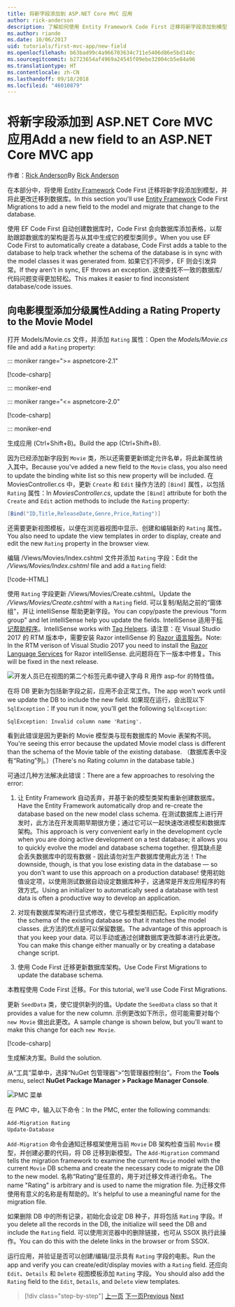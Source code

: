 ```yaml
---
title: 将新字段添加到 ASP.NET Core MVC 应用
author: rick-anderson
description: 了解如何使用 Entity Framework Code First 迁移将新字段添加到模型，并将此更改迁移到数据库。
ms.author: riande
ms.date: 10/06/2017
uid: tutorials/first-mvc-app/new-field
ms.openlocfilehash: b63bad99c4a966703634c711e5406d86e5bd140c
ms.sourcegitcommit: b2723654af4969a24545f09ebe32004cb5e84a96
ms.translationtype: HT
ms.contentlocale: zh-CN
ms.lasthandoff: 09/18/2018
ms.locfileid: "46010879"
---
```

# <a name="add-a-new-field-to-an-aspnet-core-mvc-app"></a><span data-ttu-id="74a10-103">将新字段添加到 ASP.NET Core MVC 应用</span><span class="sxs-lookup"><span data-stu-id="74a10-103">Add a new field to an ASP.NET Core MVC app</span></span>

<span data-ttu-id="74a10-104">作者：[Rick Anderson](https://twitter.com/RickAndMSFT)</span><span class="sxs-lookup"><span data-stu-id="74a10-104">By [Rick Anderson](https://twitter.com/RickAndMSFT)</span></span>

<span data-ttu-id="74a10-105">在本部分中，将使用 [Entity Framework](https://docs.microsoft.com/ef/core/get-started/aspnetcore/new-db) Code First 迁移将新字段添加到模型，并将此更改迁移到数据库。</span><span class="sxs-lookup"><span data-stu-id="74a10-105">In this section you'll use [Entity Framework](https://docs.microsoft.com/ef/core/get-started/aspnetcore/new-db) Code First Migrations to add a new field to the model and migrate that change to the database.</span></span>

<span data-ttu-id="74a10-106">使用 EF Code First 自动创建数据库时，Code First 会向数据库添加表格，以帮助跟踪数据库的架构是否与从其中生成它的模型类同步。</span><span class="sxs-lookup"><span data-stu-id="74a10-106">When you use EF Code First to automatically create a database, Code First adds a table to the database to help track whether the schema of the database is in sync with the model classes it was generated from.</span></span> <span data-ttu-id="74a10-107">如果它们不同步，EF 则会引发异常。</span><span class="sxs-lookup"><span data-stu-id="74a10-107">If they aren't in sync, EF throws an exception.</span></span> <span data-ttu-id="74a10-108">这使查找不一致的数据库/代码问题变得更加轻松。</span><span class="sxs-lookup"><span data-stu-id="74a10-108">This makes it easier to find inconsistent database/code issues.</span></span>

## <a name="adding-a-rating-property-to-the-movie-model"></a><span data-ttu-id="74a10-109">向电影模型添加分级属性</span><span class="sxs-lookup"><span data-stu-id="74a10-109">Adding a Rating Property to the Movie Model</span></span>

<span data-ttu-id="74a10-110">打开 Models/Movie.cs 文件，并添加 `Rating` 属性：</span><span class="sxs-lookup"><span data-stu-id="74a10-110">Open the *Models/Movie.cs* file and add a `Rating` property:</span></span>

::: moniker range=">= aspnetcore-2.1"

[!code-csharp[](~/tutorials/first-mvc-app/start-mvc/sample/MvcMovie21/Models/MovieDateRating.cs?highlight=13&name=snippet)]

::: moniker-end

::: moniker range="<= aspnetcore-2.0"

[!code-csharp[](~/tutorials/first-mvc-app/start-mvc/sample/MvcMovie/Models/MovieDateRating.cs?highlight=11&range=7-18)]

::: moniker-end

<span data-ttu-id="74a10-111">生成应用 (Ctrl+Shift+B)。</span><span class="sxs-lookup"><span data-stu-id="74a10-111">Build the app (Ctrl+Shift+B).</span></span>

<span data-ttu-id="74a10-112">因为已经添加新字段到 `Movie` 类，所以还需要更新绑定允许名单，将此新属性纳入其中。</span><span class="sxs-lookup"><span data-stu-id="74a10-112">Because you've added a new field to the `Movie` class, you also need to update the binding white list so this new property will be included.</span></span> <span data-ttu-id="74a10-113">在 MoviesController.cs 中，更新 `Create` 和 `Edit` 操作方法的 `[Bind]` 属性，以包括 `Rating` 属性：</span><span class="sxs-lookup"><span data-stu-id="74a10-113">In *MoviesController.cs*, update the `[Bind]` attribute for both the `Create` and `Edit` action methods to include the `Rating` property:</span></span>

```csharp
[Bind("ID,Title,ReleaseDate,Genre,Price,Rating")]
   ```

<span data-ttu-id="74a10-114">还需要更新视图模板，以便在浏览器视图中显示、创建和编辑新的 `Rating` 属性。</span><span class="sxs-lookup"><span data-stu-id="74a10-114">You also need to update the view templates in order to display, create and edit the new `Rating` property in the browser view.</span></span>

<span data-ttu-id="74a10-115">编辑 /Views/Movies/Index.cshtml 文件并添加 `Rating` 字段：</span><span class="sxs-lookup"><span data-stu-id="74a10-115">Edit the */Views/Movies/Index.cshtml* file and add a `Rating` field:</span></span>

[!code-HTML[](start-mvc/sample/MvcMovie/Views/Movies/IndexGenreRating.cshtml?highlight=17,39&range=24-64)]

<span data-ttu-id="74a10-116">使用 `Rating` 字段更新 /Views/Movies/Create.cshtml。</span><span class="sxs-lookup"><span data-stu-id="74a10-116">Update the */Views/Movies/Create.cshtml* with a `Rating` field.</span></span> <span data-ttu-id="74a10-117">可以复制/粘贴之前的“窗体组”，并让 intelliSense 帮助更新字段。</span><span class="sxs-lookup"><span data-stu-id="74a10-117">You can copy/paste the previous "form group" and let intelliSense help you update the fields.</span></span> <span data-ttu-id="74a10-118">IntelliSense 适用于[标记帮助程序](xref:mvc/views/tag-helpers/intro)。</span><span class="sxs-lookup"><span data-stu-id="74a10-118">IntelliSense works with [Tag Helpers](xref:mvc/views/tag-helpers/intro).</span></span> <span data-ttu-id="74a10-119">请注意：在 Visual Studio 2017 的 RTM 版本中，需要安装 Razor intelliSense 的 [Razor 语言服务](https://marketplace.visualstudio.com/items?itemName=ms-madsk.RazorLanguageServices)。</span><span class="sxs-lookup"><span data-stu-id="74a10-119">Note: In the RTM verison of Visual Studio 2017 you need to install the [Razor Language Services](https://marketplace.visualstudio.com/items?itemName=ms-madsk.RazorLanguageServices) for Razor intelliSense.</span></span> <span data-ttu-id="74a10-120">此问题将在下一版本中修复。</span><span class="sxs-lookup"><span data-stu-id="74a10-120">This will be fixed in the next release.</span></span>

![开发人员已在视图的第二个标签元素中键入字母 R 用作 asp-for 的特性值。](new-field/_static/cr.png)

<span data-ttu-id="74a10-124">在将 DB 更新为包括新字段之前，应用不会正常工作。</span><span class="sxs-lookup"><span data-stu-id="74a10-124">The app won't work until we update the DB to include the new field.</span></span> <span data-ttu-id="74a10-125">如果现在运行，会出现以下 `SqlException`：</span><span class="sxs-lookup"><span data-stu-id="74a10-125">If you run it now, you'll get the following `SqlException`:</span></span>

`SqlException: Invalid column name 'Rating'.`

<span data-ttu-id="74a10-126">看到此错误是因为更新的 Movie 模型类与现有数据库的 Movie 表架构不同。</span><span class="sxs-lookup"><span data-stu-id="74a10-126">You're seeing this error because the updated Movie model class is different than the schema of the Movie table of the existing database.</span></span> <span data-ttu-id="74a10-127">（数据库表中没有“Rating”列。）</span><span class="sxs-lookup"><span data-stu-id="74a10-127">(There's no Rating column in the database table.)</span></span>

<span data-ttu-id="74a10-128">可通过几种方法解决此错误：</span><span class="sxs-lookup"><span data-stu-id="74a10-128">There are a few approaches to resolving the error:</span></span>

1. <span data-ttu-id="74a10-129">让 Entity Framework 自动丢弃，并基于新的模型类架构重新创建数据库。</span><span class="sxs-lookup"><span data-stu-id="74a10-129">Have the Entity Framework automatically drop and re-create the database based on the new model class schema.</span></span> <span data-ttu-id="74a10-130">在测试数据库上进行开发时，此方法在开发周期早期很方便；通过它可以一起快速改进模型和数据库架构。</span><span class="sxs-lookup"><span data-stu-id="74a10-130">This approach is very convenient early in the development cycle when you are doing active development on a test database; it allows you to quickly evolve the model and database schema together.</span></span> <span data-ttu-id="74a10-131">但其缺点是会丢失数据库中的现有数据 - 因此请勿对生产数据库使用此方法！</span><span class="sxs-lookup"><span data-stu-id="74a10-131">The downside, though, is that you lose existing data in the database — so you don't want to use this approach on a production database!</span></span> <span data-ttu-id="74a10-132">使用初始值设定项，以使用测试数据自动设定数据库种子，这通常是开发应用程序的有效方式。</span><span class="sxs-lookup"><span data-stu-id="74a10-132">Using an initializer to automatically seed a database with test data is often a productive way to develop an application.</span></span>

2. <span data-ttu-id="74a10-133">对现有数据库架构进行显式修改，使它与模型类相匹配。</span><span class="sxs-lookup"><span data-stu-id="74a10-133">Explicitly modify the schema of the existing database so that it matches the model classes.</span></span> <span data-ttu-id="74a10-134">此方法的优点是可以保留数据。</span><span class="sxs-lookup"><span data-stu-id="74a10-134">The advantage of this approach is that you keep your data.</span></span> <span data-ttu-id="74a10-135">可以手动或通过创建数据库更改脚本进行此更改。</span><span class="sxs-lookup"><span data-stu-id="74a10-135">You can make this change either manually or by creating a database change script.</span></span>

3. <span data-ttu-id="74a10-136">使用 Code First 迁移更新数据库架构。</span><span class="sxs-lookup"><span data-stu-id="74a10-136">Use Code First Migrations to update the database schema.</span></span>

<span data-ttu-id="74a10-137">本教程使用 Code First 迁移。</span><span class="sxs-lookup"><span data-stu-id="74a10-137">For this tutorial, we'll use Code First Migrations.</span></span>

<span data-ttu-id="74a10-138">更新 `SeedData` 类，使它提供新列的值。</span><span class="sxs-lookup"><span data-stu-id="74a10-138">Update the `SeedData` class so that it provides a value for the new column.</span></span> <span data-ttu-id="74a10-139">示例更改如下所示，但可能需要对每个 `new Movie` 做出此更改。</span><span class="sxs-lookup"><span data-stu-id="74a10-139">A sample change is shown below, but you'll want to make this change for each `new Movie`.</span></span>

[!code-csharp[](start-mvc/sample/MvcMovie/Models/SeedDataRating.cs?name=snippet1&highlight=6)]

<span data-ttu-id="74a10-140">生成解决方案。</span><span class="sxs-lookup"><span data-stu-id="74a10-140">Build the solution.</span></span>

<span data-ttu-id="74a10-141">从“工具”菜单中，选择“NuGet 包管理器”>“包管理器控制台”。</span><span class="sxs-lookup"><span data-stu-id="74a10-141">From the **Tools** menu, select **NuGet Package Manager > Package Manager Console**.</span></span>

  ![PMC 菜单](adding-model/_static/pmc.png)

<span data-ttu-id="74a10-143">在 PMC 中，输入以下命令：</span><span class="sxs-lookup"><span data-stu-id="74a10-143">In the PMC, enter the following commands:</span></span>

```powershell
Add-Migration Rating
Update-Database
```

<span data-ttu-id="74a10-144">`Add-Migration` 命令会通知迁移框架使用当前 `Movie` DB 架构检查当前 `Movie` 模型，并创建必要的代码，将 DB 迁移到新模型。</span><span class="sxs-lookup"><span data-stu-id="74a10-144">The `Add-Migration` command tells the migration framework to examine the current `Movie` model with the current `Movie` DB schema and create the necessary code to migrate the DB to the new model.</span></span> <span data-ttu-id="74a10-145">名称“Rating”是任意的，用于对迁移文件进行命名。</span><span class="sxs-lookup"><span data-stu-id="74a10-145">The name "Rating" is arbitrary and is used to name the migration file.</span></span> <span data-ttu-id="74a10-146">为迁移文件使用有意义的名称是有帮助的。</span><span class="sxs-lookup"><span data-stu-id="74a10-146">It's helpful to use a meaningful name for the migration file.</span></span>

<span data-ttu-id="74a10-147">如果删除 DB 中的所有记录，初始化会设定 DB 种子，并将包括 `Rating` 字段。</span><span class="sxs-lookup"><span data-stu-id="74a10-147">If you delete all the records in the DB, the initialize will seed the DB and include the `Rating` field.</span></span> <span data-ttu-id="74a10-148">可以使用浏览器中的删除链接，也可从 SSOX 执行此操作。</span><span class="sxs-lookup"><span data-stu-id="74a10-148">You can do this with the delete links in the browser or from SSOX.</span></span>

<span data-ttu-id="74a10-149">运行应用，并验证是否可以创建/编辑/显示具有 `Rating` 字段的电影。</span><span class="sxs-lookup"><span data-stu-id="74a10-149">Run the app and verify you can create/edit/display movies with a `Rating` field.</span></span> <span data-ttu-id="74a10-150">还应向 `Edit`、`Details` 和 `Delete` 视图模板添加 `Rating` 字段。</span><span class="sxs-lookup"><span data-stu-id="74a10-150">You should also add the `Rating` field to the `Edit`, `Details`, and `Delete` view templates.</span></span>

> [!div class="step-by-step"]
> <span data-ttu-id="74a10-151">[上一页](search.md)
> [下一页](validation.md)</span><span class="sxs-lookup"><span data-stu-id="74a10-151">[Previous](search.md)
[Next](validation.md)</span></span>  
